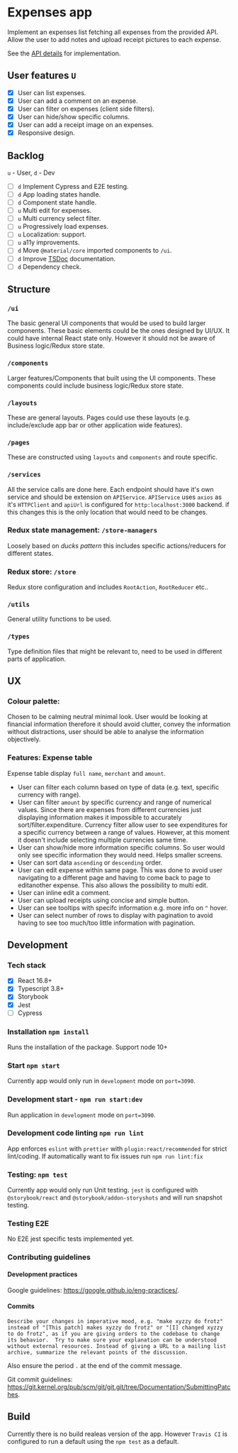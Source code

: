 
# Expenses app
Implement an expenses list fetching all expenses from the provided API. Allow the user to add notes and upload receipt pictures to each expense.

See the [API details](https://github.com/pleo-io/frontend-challenge/blob/master/api/README.md) for implementation.

## User features `U`
- [x] User can list expenses.
- [x] User can add a comment on an expense.
- [x] User can filter on expenses (client side filters).
- [x] User can hide/show specific columns.
- [x] User can add a receipt image on an expenses.
- [x] Responsive design.

## Backlog
`u` - User, `d` - Dev

- [ ] `d` Implement Cypress and E2E testing.
- [ ] `d` App loading states handle.
- [ ] `d` Component state handle.
- [ ] `u` Multi edit for expenses.
- [ ] `u` Multi currency select filter.
- [ ] `u` Progressively load expenses.
- [ ] `u` Localization: support. 
- [ ] `u` a11y improvements. 
- [ ] `d` Move `@material/core` imported components to `/ui`.
- [ ] `d` Improve [TSDoc](https://github.com/microsoft/tsdoc) documentation.
- [ ] `d` Dependency check.

## Structure

### `/ui`
The basic general UI components that would be used to build larger components. These basic elements could be the ones designed by UI/UX. It could have internal React state only. However it should not be aware of Business logic/Redux store state. 

### `/components`
Larger features/Components that built using the UI components. These components could include business logic/Redux store state.

### `/layouts`
These are general layouts. Pages could use these layouts (e.g. include/exclude app bar or other application wide features).

### `/pages`
These are constructed using `layouts` and `components` and route specific. 

### `/services`
All the service calls are done here. Each endpoint should have it's own service and should be extension on `APIService`. `APIService` uses `axios` as it's `HTTPClient` and `apiUrl` is configured for `http:localhost:3000` backend. if this changes this is the only location that would need to be changes.

### Redux state management: `/store-managers`
Loosely based on *ducks pattern* this includes specific actions/reducers for different states.

### Redux store: `/store`
Redux store configuration and includes `RootAction`, `RootReducer` etc.. 

### `/utils`
General utility functions to be used.

### `/types`
Type definition files that might be relevant to, need to be used in different parts of application. 

## UX
### Colour palette: 
Chosen to be calming neutral minimal look. User would be looking at financial information therefore it should avoid clutter, convey the information without distractions, user should be able to analyse the information objectively. 

### Features: Expense table
Expense table display `full name`, `merchant` and `amount`.
- User can filter each column based on type of data (e.g. text, specific currency with range).
- User can filter `amount` by specific currency and range of numerical values. Since there are expenses from different currencies just displaying information makes it impossible to accurately sort/filter.expenditure. Currency filter allow user to see expenditures for a specific currency between a range of values. However, at this moment it doesn't include selecting multiple currencies same time.
- User can show/hide more information specific columns. So user would only see specific information they would need. Helps smaller screens.
- User can sort data `ascending` or `descending` order.
- User can edit expense within same page. This was done to avoid user navigating to a different page and having to come back to page to editanother expense. This also allows the possibility to multi edit.
- User can inline edit a comment.
- User can upload receipts using concise and simple button.
- User can see tooltips with specifc information e.g. more info on `^` hover.
- User can select number of rows to display with pagination to avoid having to see too much/too little information with pagination.

## Development

### Tech stack

- [x] React 16.8+
- [x] Typescript 3.8+
- [x] Storybook
- [x] Jest
- [ ] Cypress

### Installation `npm install` 
Runs the installation of the package. Support node 10+

### Start `npm start`
Currently app would only run in `development` mode on `port=3090`.

### Development start - `npm run start:dev`
Run application in `development` mode on `port=3090`.

### Development code linting `npm run lint`
App enforces `eslint` with `prettier` with `plugin:react/recommended` for strict lint/coding.
If automatically want to fix issues run `npm run lint:fix`

### Testing: `npm test` 
Currently app would only run Unit testing. `jest` is configured with `@storybook/react` and `@storybook/addon-storyshots` and will run snapshot testing.

### Testing E2E
No E2E jest specific tests implemented yet.

### Contributing guidelines

#### Development practices
Google guidelines: https://google.github.io/eng-practices/.

#### Commits
```quote
Describe your changes in imperative mood, e.g. "make xyzzy do frotz"
instead of "[This patch] makes xyzzy do frotz" or "[I] changed xyzzy
to do frotz", as if you are giving orders to the codebase to change
its behavior.  Try to make sure your explanation can be understood
without external resources. Instead of giving a URL to a mailing list
archive, summarize the relevant points of the discussion.
```

Also ensure the period `.` at the end of the commit message.

Git commit guidelines: https://git.kernel.org/pub/scm/git/git.git/tree/Documentation/SubmittingPatches.


## Build
Currently there is no build realeas version of the app. However `Travis CI` is configured to run a default using the `npm test` as a default.

